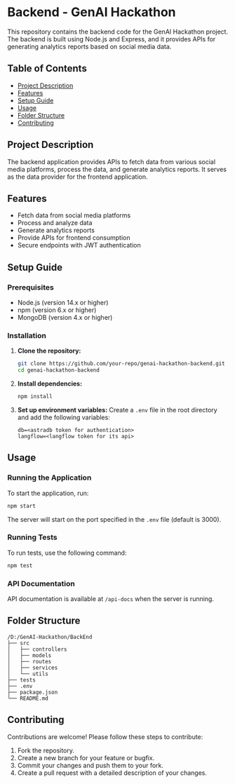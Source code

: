 # Backend - GenAI Hackathon

This repository contains the backend code for the GenAI Hackathon project. The backend is built using Node.js and Express, and it provides APIs for generating analytics reports based on social media data.

## Table of Contents
- [Project Description](#project-description)
- [Features](#features)
- [Setup Guide](#setup-guide)
- [Usage](#usage)
- [Folder Structure](#folder-structure)
- [Contributing](#contributing)

## Project Description
The backend application provides APIs to fetch data from various social media platforms, process the data, and generate analytics reports. It serves as the data provider for the frontend application.

## Features
- Fetch data from social media platforms
- Process and analyze data
- Generate analytics reports
- Provide APIs for frontend consumption
- Secure endpoints with JWT authentication

## Setup Guide

### Prerequisites
- Node.js (version 14.x or higher)
- npm (version 6.x or higher)
- MongoDB (version 4.x or higher)

### Installation
1. **Clone the repository:**
    ```sh
    git clone https://github.com/your-repo/genai-hackathon-backend.git
    cd genai-hackathon-backend
    ```

2. **Install dependencies:**
    ```sh
    npm install
    ```

3. **Set up environment variables:**
    Create a `.env` file in the root directory and add the following variables:
    ```env
    db=<astradb token for authentication>
    langflow=<langflow token for its api>
    ```

## Usage

### Running the Application
To start the application, run:
```sh
npm start
```
The server will start on the port specified in the `.env` file (default is 3000).

### Running Tests
To run tests, use the following command:
```sh
npm test
```

### API Documentation
API documentation is available at `/api-docs` when the server is running.

## Folder Structure
```
/D:/GenAI-Hackathon/BackEnd
├── src
│   ├── controllers
│   ├── models
│   ├── routes
│   ├── services
│   └── utils
├── tests
├── .env
├── package.json
└── README.md
```

## Contributing
Contributions are welcome! Please follow these steps to contribute:
1. Fork the repository.
2. Create a new branch for your feature or bugfix.
3. Commit your changes and push them to your fork.
4. Create a pull request with a detailed description of your changes.
